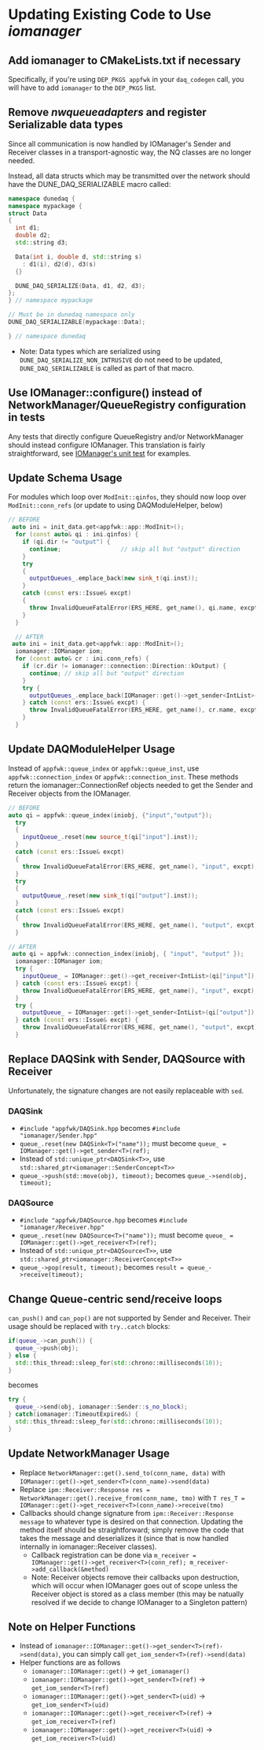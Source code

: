 # Updating Existing Code to Use _iomanager_

## Add iomanager to CMakeLists.txt if necessary

Specifically, if you're using `DEP_PKGS appfwk` in your `daq_codegen` call, you will have to add `iomanager` to the `DEP_PKGS` list.

## Remove _nwqueueadapters_ and register Serializable data types

Since all communication is now handled by IOManager's Sender and Receiver classes in a transport-agnostic way, the NQ classes are no longer needed.

Instead, all data structs which may be transmitted over the network should have the DUNE_DAQ_SERIALIZABLE macro called:

```CPP
namespace dunedaq {
namespace mypackage {
struct Data
{
  int d1;
  double d2;
  std::string d3;

  Data(int i, double d, std::string s)
    : d1(i), d2(d), d3(s)
  {}

  DUNE_DAQ_SERIALIZE(Data, d1, d2, d3);
};
} // namespace mypackage

// Must be in dunedaq namespace only
DUNE_DAQ_SERIALIZABLE(mypackage::Data);

} // namespace dunedaq
```

* Note: Data types which are serialized using `DUNE_DAQ_SERIALIZE_NON_INTRUSIVE` do not need to be updated, `DUNE_DAQ_SERIALIZABLE` is called as part of that macro.

## Use IOManager::configure() instead of NetworkManager/QueueRegistry configuration in tests

Any tests that directly configure QueueRegistry and/or NetworkManager should instead configure IOManager. This translation is fairly straightforward, see [IOManager's unit test](https://github.com/DUNE-DAQ/iomanager/blob/f3a9eefe75811984b4b0864511e1ce61537ff342/unittest/IOManager_test.cxx#L117) for examples.

## Update Schema Usage

For modules which loop over `ModInit::qinfos`, they should now loop over `ModInit::conn_refs` (or update to using DAQModuleHelper, below)

```CPP
// BEFORE
 auto ini = init_data.get<appfwk::app::ModInit>();
  for (const auto& qi : ini.qinfos) {
    if (qi.dir != "output") {
      continue;                 // skip all but "output" direction
    }
    try
    {
      outputQueues_.emplace_back(new sink_t(qi.inst));
    }
    catch (const ers::Issue& excpt)
    {
      throw InvalidQueueFatalError(ERS_HERE, get_name(), qi.name, excpt);
    }
  }

  // AFTER
 auto ini = init_data.get<appfwk::app::ModInit>();
  iomanager::IOManager iom;
  for (const auto& cr : ini.conn_refs) {
    if (cr.dir != iomanager::connection::Direction::kOutput) {
      continue; // skip all but "output" direction
    }
    try {
      outputQueues_.emplace_back(IOManager::get()->get_sender<IntList>(cr));
    } catch (const ers::Issue& excpt) {
      throw InvalidQueueFatalError(ERS_HERE, get_name(), cr.name, excpt);
    }
  }

```

## Update DAQModuleHelper Usage

Instead of `appfwk::queue_index` or `appfwk::queue_inst`, use `appfwk::connection_index` or `appfwk::connection_inst`. These methods return the iomanager::ConnectionRef objects needed to get the Sender and Receiver objects from the IOManager.

```CPP
// BEFORE
auto qi = appfwk::queue_index(iniobj, {"input","output"});
  try
  {
    inputQueue_.reset(new source_t(qi["input"].inst));
  }
  catch (const ers::Issue& excpt)
  {
    throw InvalidQueueFatalError(ERS_HERE, get_name(), "input", excpt);
  }
  try
  {
    outputQueue_.reset(new sink_t(qi["output"].inst));
  }
  catch (const ers::Issue& excpt)
  {
    throw InvalidQueueFatalError(ERS_HERE, get_name(), "output", excpt);
  }

// AFTER
 auto qi = appfwk::connection_index(iniobj, { "input", "output" });
  iomanager::IOManager iom;
  try {
    inputQueue_ = IOManager::get()->get_receiver<IntList>(qi["input"]);
  } catch (const ers::Issue& excpt) {
    throw InvalidQueueFatalError(ERS_HERE, get_name(), "input", excpt);
  }
  try {
    outputQueue_ = IOManager::get()->get_sender<IntList>(qi["output"]);
  } catch (const ers::Issue& excpt) {
    throw InvalidQueueFatalError(ERS_HERE, get_name(), "output", excpt);
  }
```

## Replace DAQSink with Sender, DAQSource with Receiver

Unfortunately, the signature changes are not easily replaceable with `sed`. 

### DAQSink

* `#include "appfwk/DAQSink.hpp` becomes `#include "iomanager/Sender.hpp"`
* `queue_.reset(new DAQSink<T>("name"));` must become `queue_ = IOManager::get()->get_sender<T>(ref);`
* Instead of `std::unique_ptr<DAQSink<T>>`, use `std::shared_ptr<iomanager::SenderConcept<T>>`
* `queue_->push(std::move(obj), timeout);` becomes `queue_->send(obj, timeout);`

### DAQSource

* `#include "appfwk/DAQSource.hpp` becomes `#include "iomanager/Receiver.hpp"`
* `queue_.reset(new DAQSource<T>("name"));` must become `queue_ = IOManager::get()->get_receiver<T>(ref);`
* Instead of `std::unique_ptr<DAQSource<T>>`, use `std::shared_ptr<iomanager::ReceiverConcept<T>>`
* `queue_->pop(result, timeout);` becomes `result = queue_->receive(timeout);`

## Change Queue-centric send/receive loops

`can_push()` and `can_pop()` are not supported by Sender and Receiver. Their usage should be replaced with `try..catch` blocks:
```CPP
if(queue_->can_push()) {
  queue_->push(obj);
} else {
  std::this_thread::sleep_for(std::chrono::milliseconds(10));
}
```
becomes
```CPP
try {
  queue_->send(obj, iomanager::Sender::s_no_block);
} catch(iomanager::TimeoutExpired&) {
  std::this_thread::sleep_for(std::chrono::milliseconds(10));
}
```

## Update NetworkManager Usage

* Replace `NetworkManager::get().send_to(conn_name, data)` with `IOManager::get()->get_sender<T>(conn_name)->send(data)`
* Replace `ipm::Receiver::Response res = NetworkManager::get().receive_from(conn_name, tmo)` with `T res_T = IOManager::get()->get_receiver<T>(conn_name)->receive(tmo)`
* Callbacks should change signature from `ipm::Receiver::Response message` to whatever type is desired on that connection. Updating the method itself should be straightforward; simply remove the code that takes the message and deserializes it (since that is now handled internally in iomanager::Receiver classes).
  * Callback registration can be done via `m_receiver = IOManager::get()->get_receiver<T>(conn_ref); m_receiver->add_callback(&method)`
  * Note: Receiver objects remove their callbacks upon destruction, which will occur when IOManager goes out of scope unless the Receiver object is stored as a class member (this may be natually resolved if we decide to change IOManager to a Singleton pattern)

## Note on Helper Functions

* Instead of `iomanager::IOManager::get()->get_sender<T>(ref)->send(data)`, you can simply call `get_iom_sender<T>(ref)->send(data)`
* Helper functions are as follows
  * `iomanager::IOManager::get()` -> `get_iomanager()`
  * `iomanager::IOManager::get()->get_sender<T>(ref)` -> `get_iom_sender<T>(ref)`
  * `iomanager::IOManager::get()->get_sender<T>(uid)` -> `get_iom_sender<T>(uid)`
  * `iomanager::IOManager::get()->get_receiver<T>(ref)` -> `get_iom_receiver<T>(ref)`
  * `iomanager::IOManager::get()->get_receiver<T>(uid)` -> `get_iom_receiver<T>(uid)`